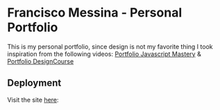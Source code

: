 # Francisco Messina - Personal Portfolio

This is my personal portfolio, since design is not my favorite thing I took inspiration from the following videos: [Portfolio Javascript Mastery](https://www.youtube.com/watch?v=OPaLnMw2i_0&t=2003s) & [Portfolio DesignCourse](https://www.youtube.com/watch?v=Vp6GC3jKG20&list=PLviuEGE4wFJcSyYqY_yrSokdNmh9DnhJd&index=74&t=4481s)

## Deployment

Visit the site [here](http://www.franciscomessina.com):
